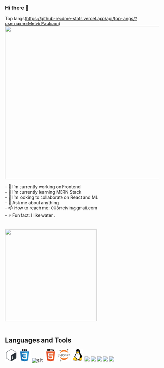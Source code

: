 ### Hi there 👋

Top langs(https://github-readme-stats.vercel.app/api/top-langs/?username=MelvinPaulsam)
<img src="https://media.giphy.com/media/Gev6zrYpjpYWY/giphy.gif" width="2000" height="500" />

<p>
- 🔭 I’m currently working on Frontend<br>
- 🌱 I’m currently learning MERN Stack<br>
- 👯 I’m looking to collaborate on React and ML<br>
- 💬 Ask me about anything<br>
- 📫 How to reach me: 003melvin@gmail.com<br>
- ⚡ Fun fact: I like water .<br>
</p>
<code>
<img src="https://github-readme-stats.vercel.app/api?username=MelvinPaulsam&show_icons=true&theme=tokyonight" width=300 height=300)
![Top Langs](https://github-readme-stats.vercel.app/api/top-langs/?username=MelvinPaulsam&layout=compact)
![GitHub Streak](https://github-readme-streak-stats.herokuapp.com?user=MelvinPaulsam&theme=neon-palenight&hide_border=true)
[![Melvin Paulsam's github stats](https://github-readme-stats.vercel.app/api?username=MelvinPaulsam&count_private=true&show_icons=true&theme=radical&hide_rank=false)](https://github.com/MelvinPaulsam/github-readme-stats)</p>
  </code>
<h2>Languages and Tools</h2>

<code><img src="https://raw.githubusercontent.com/devicons/devicon/master/icons/bash/bash-original.svg" alt="bash" width="40" height="40"/></code>
<code><img src="https://raw.githubusercontent.com/devicons/devicon/master/icons/css3/css3-original-wordmark.svg" alt="css3" width="40" height="40"/></code>
<code><img src="https://www.vectorlogo.zone/logos/git-scm/git-scm-icon.svg" alt="git" width="40" height="40"/></code>
<code><img src="https://raw.githubusercontent.com/devicons/devicon/master/icons/html5/html5-original-wordmark.svg" alt="html5" width="40" height="40"/></code>
<code><img src="https://raw.githubusercontent.com/devicons/devicon/master/icons/jupyter/jupyter-original-wordmark.svg" alt="Jupyter" width="40" height="40"/></code>
<code><img src="https://raw.githubusercontent.com/devicons/devicon/master/icons/linux/linux-original.svg" alt="linux" width="40" height="40"/></code>
<code><img height="40" src="https://raw.githubusercontent.com/shinokada/shinokada/master/assets/python.png"></code>
<code><img height="40" src="https://raw.githubusercontent.com/shinokada/shinokada/master/assets/javascript.png"></code>
<code><img height="40" src="https://raw.githubusercontent.com/shinokada/shinokada/master/assets/php.png"></code>
<code><img height="40" src="https://raw.githubusercontent.com/shinokada/shinokada/master/assets/visual-studio-code.png"></code>
<code><img height="40" src="https://raw.githubusercontent.com/shinokada/shinokada/master/assets/vim.png"></code> 
